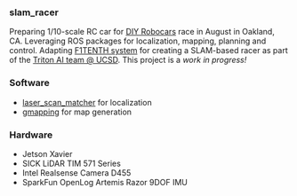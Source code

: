 ### slam_racer

Preparing 1/10-scale RC car for [DIY Robocars](https://diyrobocars.com/) race in August in Oakland, CA. Leveraging ROS packages for localization, mapping, planning and control. 
Adapting [F1TENTH system](https://f1tenth.readthedocs.io/en/latest/index.html) for creating a SLAM-based racer as part of the [Triton AI team @ UCSD](https://tritonai.org/). This project is a *work in progress!*

### Software
* [laser_scan_matcher](http://wiki.ros.org/laser_scan_matcher) for localization
* [gmapping](http://wiki.ros.org/gmapping) for map generation

### Hardware
* Jetson Xavier
* SICK LiDAR TIM 571 Series
* Intel Realsense Camera D455
* SparkFun OpenLog Artemis Razor 9DOF IMU

